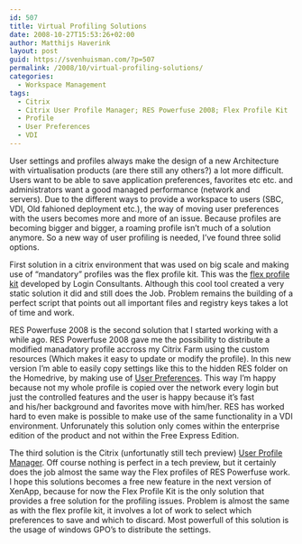 ```yaml
---
id: 507
title: Virtual Profiling Solutions
date: 2008-10-27T15:53:26+02:00
author: Matthijs Haverink
layout: post
guid: https://svenhuisman.com/?p=507
permalink: /2008/10/virtual-profiling-solutions/
categories:
  - Workspace Management
tags:
  - Citrix
  - Citrix User Profile Manager; RES Powerfuse 2008; Flex Profile Kit
  - Profile
  - User Preferences
  - VDI
---
```

User settings and profiles always make the design of a new Architecture with virtualisation products (are there still any others?) a lot more difficult. Users want to be able to save application preferences, favorites etc etc. and administrators want a good managed performance (network and servers). Due to the different ways to provide a workspace to users (SBC, VDI, Old fahioned deployment etc.), the way of moving user preferences with the users becomes more and more of an issue. Because profiles are becoming bigger and bigger, a roaming profile isn&#8217;t much of a solution anymore. So a new way of user profiling is needed, I&#8217;ve found three solid options.

<!--more-->

First solution in a citrix environment that was used on big scale and making use of &#8220;mandatory&#8221; profiles was the flex profile kit. This was the <a title="Flex Profile Kit" href="http://www.loginconsultants.com/index.php?option=com_docman&task=doc_details&gid=1&Itemid=149" target="_blank">flex profile kit</a> developed by Login Consultants. Although this cool tool created a very static solution it did and still does the Job. Problem remains the building of a perfect script that points out all important files and registry keys takes a lot of time and work.

RES Powerfuse 2008 is the second solution that I started working with a while ago. RES Powerfuse 2008 gave me the possibility to distribute a modified manadatory profile accross my Citrix Farm using the custom resources (Which makes it easy to update or modify the profile). In this new version I&#8217;m able to easily copy settings like this to the hidden RES folder on the Homedrive, by making use of <a title="RES Workspace management" href="http://www.ressoftware.com/page.aspx?id=273&l=EN" target="_blank">User Preferences</a>. This way I&#8217;m happy because not my whole profile is copied over the network every login but just the controlled features and the user is happy because it&#8217;s fast and his/her background and favorites move with him/her. RES has worked hard to even make is possible to make use of the same functionality in a VDI environment. Unforunately this solution only comes within the enterprise edition of the product and not within the Free Express Edition.

The third solution is the Citrix (unfortunatly still tech preview) <a title="Citrix User Profile Manager" href="http://community.citrix.com/pages/viewpage.action?pageId=33587458" target="_blank">User Profile Manager</a>. Off course nothing is perfect in a tech preview, but it certainly does the job almost the same way the Flex profiles of RES Powerfuse work. I hope this solutions becomes a free new feature in the next version of XenApp, because for now the Flex Profile Kit is the only solution that provides a free solution for the profiling issues. Problem is almost the same as with the flex profile kit, it involves a lot of work to select which preferences to save and which to discard. Most powerfull of this solution is the usage of windows GPO&#8217;s to distribute the settings.